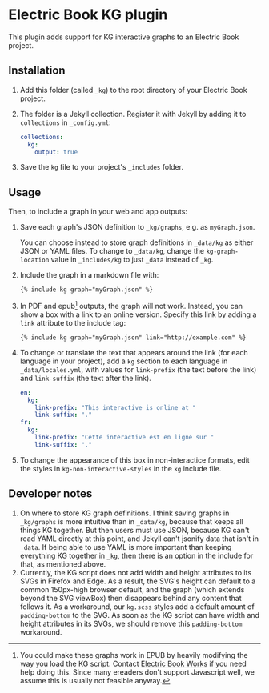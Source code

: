 # Electric Book KG plugin

This plugin adds support for KG interactive graphs to an Electric Book project.


## Installation

1. Add this folder (called `_kg`) to the root directory of your Electric Book project.
2. The folder is a Jekyll collection. Register it with Jekyll by adding it to `collections` in `_config.yml`:

   ~~~ yaml
   collections:
     kg:
       output: true
   ~~~

3. Save the `kg` file to your project's `_includes` folder.


## Usage

Then, to include a graph in your web and app outputs:

1. Save each graph's JSON definition to `_kg/graphs`, e.g. as `myGraph.json`.

    You can choose instead to store graph definitions in `_data/kg` as either JSON or YAML files. To change to `_data/kg`, change the `kg-graph-location` value in `_includes/kg` to just `_data` instead of `_kg`.

2. Include the graph in a markdown file with:

   ~~~ liquid
   {% include kg graph="myGraph.json" %}
   ~~~

3. In PDF and epub[^1] outputs, the graph will not work. Instead, you can show a box with a link to an online version. Specify this link by adding a `link` attribute to the include tag:

   ~~~ liquid
   {% include kg graph="myGraph.json" link="http://example.com" %}
   ~~~

4. To change or translate the text that appears around the link (for each language in your project), add a `kg` section to each language in `_data/locales.yml`, with values for `link-prefix` (the text before the link) and `link-suffix` (the text after the link).

   ~~~ yaml
   en:
     kg:
       link-prefix: "This interactive is online at "
       link-suffix: "."
   fr:
     kg:
       link-prefix: "Cette interactive est en ligne sur "
       link-suffix: "."
   ~~~

5. To change the appearance of this box in non-interactice formats, edit the styles in `kg-non-interactive-styles` in the `kg` include file.

[^1]: You could make these graphs work in EPUB by heavily modifying the way you load the KG script. Contact [Electric Book Works](https://electricbookworks.com) if you need help doing this. Since many ereaders don't support Javascript well, we assume this is usually not feasible anyway.


## Developer notes

1. On where to store KG graph definitions. I think saving graphs in `_kg/graphs` is more intuitive than in `_data/kg`, because that keeps all things KG together. But then users must use JSON, because KG can't read YAML directly at this point, and Jekyll can't jsonify data that isn't in `_data`. If being able to use YAML is more important than keeping everything KG together in `_kg`, then there is an option in the include for that, as mentioned above.
2. Currently, the KG script does not add width and height attributes to its SVGs in Firefox and Edge. As a result, the SVG's height can default to a common 150px-high browser default, and the graph (which extends beyond the SVG viewBox) then disappears behind any content that follows it. As a workaround, our `kg.scss` styles add a default amount of `padding-bottom` to the SVG. As soon as the KG script can have width and height attributes in its SVGs, we should remove this `padding-bottom` workaround.

